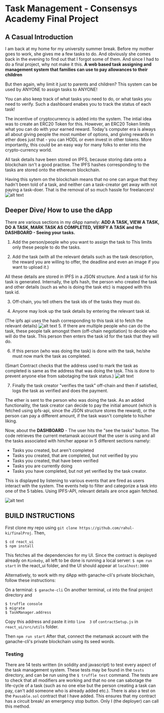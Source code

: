 # Task Management - Consensys Academy Final Project

## A Casual Introduction
I am back at my home for my university summer break. Before my mother goes to work, she gives me a few tasks to do. And obviously she comes back in the evening to find out that I forgot some of them.  And since I had to do a final project, why not make it this. **A web based task assigning and management system that families can use to pay allowances to their children** 

But then again, why limit it just to parents and children? This system can be used by ANYONE to assign tasks to ANYONE!

You can also keep track of what tasks you need to do, or what tasks you need to verify. Such a dashboard enabes you to track the status of each task!

The incentive of cryptocurrency is added into the system. The intial idea was to create an ERC20 Token for this. However, an ERC20 Token limits what you can do with your earned reward. Today's computer era is always all about giving people the most number of options, and giving rewards in ether does just that - you can HODL or even invest in other tokens. More importantly, this could be an easy way for many folks to enter into the crypto-currency world.

All task details have been stored on IPFS, because storing data onto a blockchain isn't a good practise. The IPFS hashes corresponding to the tasks are stored onto the ethereum blockchain.

Having this sytem on the blockchain means that no one can argue that they hadn't been told of a task, and neither can a task-creator get away with not paying a task-doer. That is the removal of so much hassle for freelancers!
![alt text](https://github.com/rahul-ki/finalProj/blob/master/pictures/instructions.JPG)
## Deeper Dive/ How to use the dApp
There are various sections in my dApp namely: **ADD A TASK, VIEW A TASK, DO A TASK, MARK TASK AS COMPLETED, VERIFY A TASK and the DASHBOARD - Seeing your tasks.**

1. Add the person/people who you want to assign the task to
This limits only these people to do the tasks.

2. Add the task (with all the relevant details such as the task description, the reward you are willing to offer, the deadline and even an image if you want to upload it.)

All these details are stored in IPFS in a JSON structure. And a task id for his task is generated. Internally, the ipfs hash, the person who created the task and other details (such as who is doing the task etc) is mapped with this task id. 

3. Off-chain, you tell others the task ids of the tasks they must do.

4. Anyone may look up the task details by entering the relevant task id. 

(The ipfs api uses the hash corresponding to this task id to fetch the relevant details)
![alt text](https://github.com/rahul-ki/finalProj/blob/master/pictures/add-view%20tasks.JPG)
5. If there are multiple people who can do the task, these people talk amongst them (off-chain negotiation) to decide who will do the task. This person then enters the task id for the task that they will do.

6.  If this person (who was doing the task) is done with the task, he/she must now mark the task as completed.

(Smart Contract checks that the address used to mark the task as completed is same as the address that was doing the task. This is done to prevent anyone else from sabotaging the task status.)
![alt text](https://github.com/rahul-ki/finalProj/blob/master/pictures/alert.JPG)

7. Finally the task creator "verifies the task" off-chain and then if satisfied, logs the task as verified and does the payment. 

The ether is sent to the person who was doing the task. As an added functionality, the task creator can decide to pay the initial amount (which is fetched using ipfs-api, since the JSON structure stores the reward), or the person can pay a different amount, if the task wasn't complete to his/her liking.

Now, about the **DASHBOARD** - The user hits the "see the tasks" button. The code retrieves the current metamask account that the user is using and all the tasks associated with him/her appear in 5 different sections namely:

- Tasks you created, but aren't completed
- Tasks you created, that are completed, but not verified by you
- Tasks you created, that have been verified
- Tasks you are currently doing
- Tasks you have completed, but not yet verified by the task creator.

This is displayed by listening to various events that are fired as users interact with the system. The events help to filter and categorize a task into one of the 5 tables. Using IPFS-API, relevant details are once again fetched.

![alt text](https://github.com/rahul-ki/finalProj/blob/master/pictures/dashboard.JPG)
## BUILD INSTRUCTIONS

First clone my repo using `git clone https://github.com/rahul-ki/finalProj`. Then,
``` 
$ cd react_ui
$ npm install
```
This fetches all the dependencies for my UI.
Since the contract is deployed already on `Rinkeby`, all left to be done is running a local server:
`$ npm run start` in the react_ui folder, and the UI should appear at `localhost:3000`

Alternatively, to work with my dApp with ganache-cli's private blockchain, follow these instructions:

On a terminal: `$ ganache-cli`
On another terminal, `cd` into the final project directory and 
``` 
$ truffle console
$ migrate
$ TaskManager.address
```
Copy this address and paste it into `line  3` of `contractSetup.js` in `react_ui/src/utils` folder.

Then `npm run start`
After that, connect the metamask account with the ganache-cli's private blockchain using its seed words.

### Testing
There are 14 tests written (in solidity and javascript) to test every aspect of the task management system. These tests may be found in the `tests` directory, and can be run using the `$ truffle test` command. The tests are to check that all modifiers are working and that no one can sabotage the life-cycle of a task (such as no one else but the person creating a task can pay, can't add someone who is already added etc.). There is also a test on the `Pausable.sol` contract that I have added. This ensures that my contract has a circuit break/ an emergency stop button. Only I (the deployer) can call this method.
